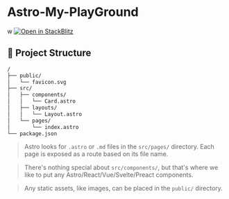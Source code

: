 # Astro-My-PlayGround
w
[![Open in StackBlitz](https://developer.stackblitz.com/img/open_in_stackblitz.svg)](https://stackblitz.com/github/withastro/astro/tree/latest/examples/basics)

## 🚀 Project Structure

```sh
/
├── public/
│   └── favicon.svg
├── src/
│   ├── components/
│   │   └── Card.astro
│   ├── layouts/
│   │   └── Layout.astro
│   └── pages/
│       └── index.astro
└── package.json
```

> Astro looks for `.astro` or `.md` files in the `src/pages/` directory. Each page is exposed as a route based on its file name.

> There's nothing special about `src/components/`, but that's where we like to put any Astro/React/Vue/Svelte/Preact components.

> Any static assets, like images, can be placed in the `public/` directory.

